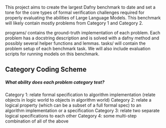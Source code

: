This project aims to create the largest Dafny benchmark to date and set a tone for the core types of formal verification challenges required for properly evaluating the abilities of Large Language Models. This benchmark will likely contain mostly problems from Category 1 and Category 2.

programs/ contains the ground-truth implementation of each problem. Each problem has a docstring description and is solved with a dafny method and possibly several helper functions and lemmas. tasks/ will contain the problem setup of each benchmark task. We will also include evaluation scripts for running models on this benchmark.

## Category Coding Scheme
##### What ability does each problem category test?
Category 1: relate formal specification to algorithm implementation (relate objects in logic world to objects in algorithm world)
Category 2: relate a logical property (which can be a subset of a full formal spec) to an algorithm implementation or a specification
Category 3: relate two separate logical specifications to each other
Category 4: some multi-step combination of all of the above
